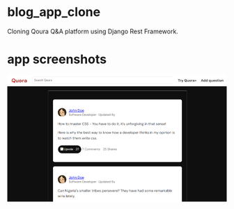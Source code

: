 # blog_app_clone
Cloning Qoura Q&A platform using Django Rest Framework.

# app screenshots
![alt text](<blog_frontend/assets/qoura_clone image 1.png>)